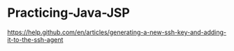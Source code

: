 # Practicing-Java-JSP


https://help.github.com/en/articles/generating-a-new-ssh-key-and-adding-it-to-the-ssh-agent

